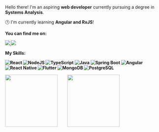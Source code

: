 <p align="left"> 
      Hello there! I'm an aspiring <strong>web developer</strong> currently pursuing a degree in <strong>Systems Analysis</strong>.
</p>

<p align="left">
  🕑 I'm currently learning <strong>Angular and RxJS</strong>!
</p>

<p align="left">
 <strong>You can find me on:<strong>
</p>

<p align="left">
<a href="mailto:nicolasperussi12@hotmail.com">
  <img src="https://img.shields.io/badge/-Email-gray?style=flat-square&labelColor=white&logo=maildotru&logoColor=gray&link=mailto:nicolasperussi12@hotmail.com" />
</a>

<a href="https://www.linkedin.com/in/nicolasperussi" alt="LinkedIn">
  <img src="https://img.shields.io/badge/-Linkedin-gray?style=flat-square&labelColor=gray&logo=Linkedin&logoColor=white&link=https://www.linkedin.com/in/nicolasperussi/"/>
</a>

<strong>My Skills:<strong>
  
  ![React](https://img.shields.io/badge/React-100000?style=for-the-badge&logo=React&logoColor=blue)
  ![NodeJS](https://img.shields.io/badge/Node.js-100000?style=for-the-badge&logo=nodedotjs)
  ![TypeScript](https://img.shields.io/badge/TypeScript-100000?style=for-the-badge&logo=typescript)
  ![Java](https://img.shields.io/badge/Java-100000?style=for-the-badge&logo=CoffeeScript)
  ![Spring Boot](https://img.shields.io/badge/Spring%20Boot-100000?style=for-the-badge&logo=springboot&logoColor=green)
  ![Angular](https://img.shields.io/badge/Angular-100000?style=for-the-badge&logo=angular&logoColor=red)
  ![React Native](https://img.shields.io/badge/react%20native-100000?style=for-the-badge&logo=react)
  ![Flutter](https://img.shields.io/badge/flutter-100000?style=for-the-badge&logo=flutter)
  ![MongoDB](https://img.shields.io/badge/MongoDB-100000?style=for-the-badge&logo=mongodb)
  ![PostgreSQL](https://img.shields.io/badge/PostgreSQL-100000?style=for-the-badge&logo=postgresql)
  
  
<div style="display: flex; gap: 32px">        
    <img height="170px" src="https://github-readme-streak-stats.herokuapp.com/?user=nicolasperussi&theme=react&hide_border=false"/>
    <img height="170px" src="https://github-readme-stats.vercel.app/api/top-langs/?username=nicolasperussi&layout=compact&theme=react&count_private=true"/>
</div>
